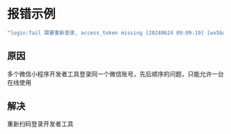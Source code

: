 # 报错示例

```js
"login:fail 需要重新登录, access_token missing [20240624 09:09:19] [wx5bad26b804742f4b]"
```





## 原因

多个微信小程序开发者工具登录同一个微信账号，先后顺序的问题，只能允许一台在线使用





## 解决

重新扫码登录开发者工具

